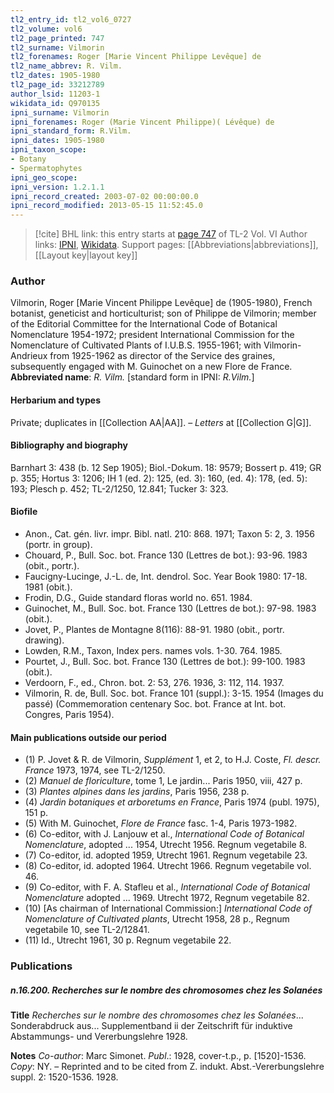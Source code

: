 ```yaml
---
tl2_entry_id: tl2_vol6_0727
tl2_volume: vol6
tl2_page_printed: 747
tl2_surname: Vilmorin
tl2_forenames: Roger [Marie Vincent Philippe Levêque] de
tl2_name_abbrev: R. Vilm.
tl2_dates: 1905-1980
tl2_page_id: 33212789
author_lsid: 11203-1
wikidata_id: Q970135
ipni_surname: Vilmorin
ipni_forenames: Roger (Marie Vincent Philippe)( Lévêque) de
ipni_standard_form: R.Vilm.
ipni_dates: 1905-1980
ipni_taxon_scope: 
- Botany
- Spermatophytes
ipni_geo_scope: 
ipni_version: 1.2.1.1
ipni_record_created: 2003-07-02 00:00:00.0
ipni_record_modified: 2013-05-15 11:52:45.0
---
```


> [!cite] BHL link: this entry starts at [page 747](https://www.biodiversitylibrary.org/page/33212789) of TL-2 Vol. VI
> Author links: [IPNI](https://www.ipni.org/a/11203-1), [Wikidata](https://www.wikidata.org/wiki/Q970135). Support pages: [[Abbreviations|abbreviations]], [[Layout key|layout key]]

### Author

Vilmorin, Roger \[Marie Vincent Philippe Levêque\] de (1905-1980), French botanist, geneticist and horticulturist; son of Philippe de Vilmorin; member of the Editorial Committee for the International Code of Botanical Nomenclature 1954-1972; president International Commission for the Nomenclature of Cultivated Plants of I.U.B.S. 1955-1961; with Vilmorin-Andrieux from 1925-1962 as director of the Service des graines, subsequently engaged with M. Guinochet on a new Flore de France. 
**Abbreviated name**: *R. Vilm.* \[standard form in IPNI: *R.Vilm.*\]

#### Herbarium and types

Private; duplicates in [[Collection AA|AA]]. – *Letters* at [[Collection G|G]].

#### Bibliography and biography

Barnhart 3: 438 (b. 12 Sep 1905); Biol.-Dokum. 18: 9579; Bossert p. 419; GR p. 355; Hortus 3: 1206; IH 1 (ed. 2): 125, (ed. 3): 160, (ed. 4): 178, (ed. 5): 193; Plesch p. 452; TL-2/1250, 12.841; Tucker 3: 323.

#### Biofile

- Anon., Cat. gén. livr. impr. Bibl. natl. 210: 868. 1971; Taxon 5: 2, 3. 1956 (portr. in group).
- Chouard, P., Bull. Soc. bot. France 130 (Lettres de bot.): 93-96. 1983 (obit., portr.).
- Faucigny-Lucinge, J.-L. de, Int. dendrol. Soc. Year Book 1980: 17-18. 1981 (obit.).
- Frodin, D.G., Guide standard floras world no. 651. 1984.
- Guinochet, M., Bull. Soc. bot. France 130 (Lettres de bot.): 97-98. 1983 (obit.).
- Jovet, P., Plantes de Montagne 8(116): 88-91. 1980 (obit., portr. drawing).
- Lowden, R.M., Taxon, Index pers. names vols. 1-30. 764. 1985.
- Pourtet, J., Bull. Soc. bot. France 130 (Lettres de bot.): 99-100. 1983 (obit.).
- Verdoorn, F., ed., Chron. bot. 2: 53, 276. 1936, 3: 112, 114. 1937.
- Vilmorin, R. de, Bull. Soc. bot. France 101 (suppl.): 3-15. 1954 (Images du passé) (Commemoration centenary Soc. bot. France at Int. bot. Congres, Paris 1954).

#### Main publications outside our period

- (1) P. Jovet & R. de Vilmorin, *Supplément* 1, et 2, to H.J. Coste, *Fl. descr. France* 1973, 1974, see TL-2/1250.
- (2) *Manuel de floriculture*, tome 1, Le jardin... Paris 1950, viii, 427 p. 
- (3) *Plantes alpines dans les jardins*, Paris 1956, 238 p.
- (4) *Jardin botaniques et arboretums en France*, Paris 1974 (publ. 1975), 151 p. 
- (5) With M. Guinochet, *Flore de France* fasc. 1-4, Paris 1973-1982. 
- (6) Co-editor, with J. Lanjouw et al., *International Code of Botanical Nomenclature*, adopted ... 1954, Utrecht 1956. Regnum vegetabile 8.
- (7) Co-editor, id. adopted 1959, Utrecht 1961. Regnum vegetabile 23.
- (8) Co-editor, id. adopted 1964. Utrecht 1966. Regnum vegetabile vol. 46.
- (9) Co-editor, with F. A. Stafleu et al., *International Code of Botanical Nomenclature* adopted ... 1969. Utrecht 1972, Regnum vegetabile 82.
- (10) \[As chairman of International Commission:\] *International Code of Nomenclature of Cultivated plants*, Utrecht 1958, 28 p., Regnum vegetabile 10, see TL-2/12841. 
- (11) Id., Utrecht 1961, 30 p. Regnum vegetabile 22.

### Publications

##### n.16.200. Recherches sur le nombre des chromosomes chez les Solanées

**Title**
*Recherches sur le nombre des chromosomes chez les Solanées*... Sonderabdruck aus... Supplementband ii der Zeitschrift für induktive Abstammungs- und Vererbungslehre 1928.

**Notes**
*Co-author*: Marc Simonet.
*Publ*.: 1928, cover-t.p., p. \[1520\]-1536. *Copy*: NY. – Reprinted and to be cited from Z. indukt. Abst.-Vererbungslehre suppl. 2: 1520-1536. 1928.

